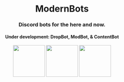 <div align="center">
    <h1>ModernBots</h1>
    <h3>Discord bots for the here and now.</h3>
    <h4>Under development: DropBot, ModBot, & ContentBot</h4>
    <a href="https://github.com/modernbots/dropbot"><img src="https://user-images.githubusercontent.com/44733677/147394596-df96c2b2-daf2-4dec-b7cf-41550ec0e12a.png" height="100"></a> <a href="https://github.com/modernbots/modbot"><img src="https://user-images.githubusercontent.com/44733677/147394611-72a779e3-1450-49c8-8292-cc492242ee92.png" height="100"/></a> <a href="https://github.com/modernbots/contentbot"><img src="https://user-images.githubusercontent.com/44733677/147394595-f9c395fc-ad49-4444-8c05-9789649fa734.png" height="100"></a>
</div>

